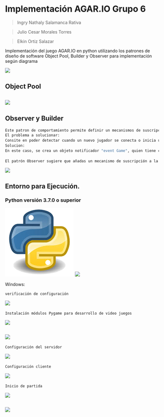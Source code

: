 # Implementación AGAR.IO  Grupo 6

> Ingry Nathaly Salamanca Rativa

> Julio Cesar Morales Torres

> Elkin Ortiz Salazar

Implementación del juego AGAR.IO en python utilizando los patrones de diseño de software Object Pool, Builder y Observer para implementación según diagrama

![](imágenes/header.png)

## Object Pool
```sh


```
![](imágenes/object.png)
## Observer y Builder
```sh
Este patron de comportamiento permite definir un mecanismos de suscripcion para notificar varios objetos sobre cualquier evento.
El problema a solucionar:
Consite en poder detectar cuando un nuevo jugador se conecta o inicia una partida, seria tedioso tanto para el servidor como para el cliente estar enviando la solcitud  de conexion y entregando la respesra de inicio de partida.
Solucion: 
En este caso, se crea un objeto notificador "event Game", quien tiene como funcion principal llevar el control de los jugadores que estan en cuego y los puntajes, permitiendo a nuevos jugadores o a los jugadores actualaes llevar un control independiente de su puntaje e informando el control de tiempo restante de la partida.

El patrón Observer sugiere que añadas un mecanismo de suscripción a la clase notificadora para que los objetos individuales puedan suscribirse o cancelar su suscripción a un flujo de eventos que proviene de esa notificadora.
```
![](imágenes/observer.png)

## Entorno para Ejecución.

### Python versión 3.7.0 o superior
![](imágenes/python.png)
![](imágenes/pygame.png)

Windows:
```sh
verificación de configuración
```
![](imágenes/terminal1.png)
```sh
Instalación módulos Pygame para desarrollo de video juegos
```
![](imágenes/pygame1.png)
```sh
```
![](imágenes/pygame2.png)
```sh
Configuración del servidor
```
![](imágenes/terminal3.png)
```sh
Configuración cliente
```
![](imágenes/configuracion.png)
```sh
Inicio de partida
```
![](imágenes/terminal2.png)

```sh
```
![](imágenes/juego.png)

